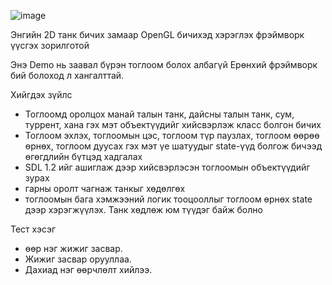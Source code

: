 
![image](http://dl.dropbox.com/u/3482121/picture/RRC/RRC-framework/states.png "image")


Энгийн 2D танк бичих замаар 
OpenGL бичихэд хэрэглэх фрэймворк үүсгэх зорилготой

Энэ Demo нь заавал бүрэн тоглоом болох албагүй
Ерөнхий фрэймворк бий болоход л хангалттай.

Хийгдэх зүйлс

- Тоглоомд оролцох манай талын танк, дайсны талын танк,
  сум, туррент, хана гэх мэт объектүүдийг хийсвэрлэж
  класс болгон бичих
- Тоглоом эхлэх, тоглоомын цэс, тоглоом түр паузлах,
  тоглоом өөрөө өрнөх, тоглоом дуусах гэх мэт үе шатуудыг
  state-үүд болгож бичээд өгөгдлийн бүтцэд хадгалах
- SDL 1.2 ийг ашиглаж дээр хийсвэрлэсэн тоглоомын 
  объектүүдийг зурах
- гарны оролт чагнаж танкыг хөдөлгөх
- тоглоомын бага хэмжээний логик тооцооллыг тоглоом өрнөх
  state дээр хэрэгжүүлэх. Танк хөдлөж юм түүдэг байж болно
  

Тест хэсэг
- өөр нэг жижиг засвар.
- Жижиг засвар орууллаа.
- Дахиад нэг өөрчлөлт хийлээ.

